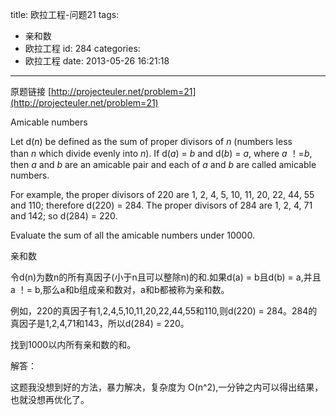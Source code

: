 title: 欧拉工程-问题21
tags:
  - 亲和数
  - 欧拉工程
id: 284
categories:
  - 欧拉工程
date: 2013-05-26 16:21:18
---

原题链接 [http://projecteuler.net/problem=21](http://projecteuler.net/problem=21)


Amicable numbers




Let d(_n_) be defined as the sum of proper divisors of _n_ (numbers less than _n_ which divide evenly into _n_).
If d(_a_) = _b_ and d(_b_) = _a_, where _a_ ！=_b_, then _a_ and _b_ are an amicable pair and each of _a_ and _b_ are called amicable numbers.

For example, the proper divisors of 220 are 1, 2, 4, 5, 10, 11, 20, 22, 44, 55 and 110; therefore d(220) = 284\. The proper divisors of 284 are 1, 2, 4, 71 and 142; so d(284) = 220.

Evaluate the sum of all the amicable numbers under 10000.

亲和数

令d(n)为数n的所有真因子(小于n且可以整除n)的和.如果d(a) = b且d(b) = a,并且a ！= b,那么a和b组成亲和数对，a和b都被称为亲和数。

例如，220的真因子有1,2,4,5,10,11,20,22,44,55和110,则d(220) = 284。284的真因子是1,2,4,71和143，所以d(284) = 220。

找到1000以内所有亲和数的和。

解答：

这题我没想到好的方法，暴力解决，复杂度为 O(n^2),一分钟之内可以得出结果，也就没想再优化了。

